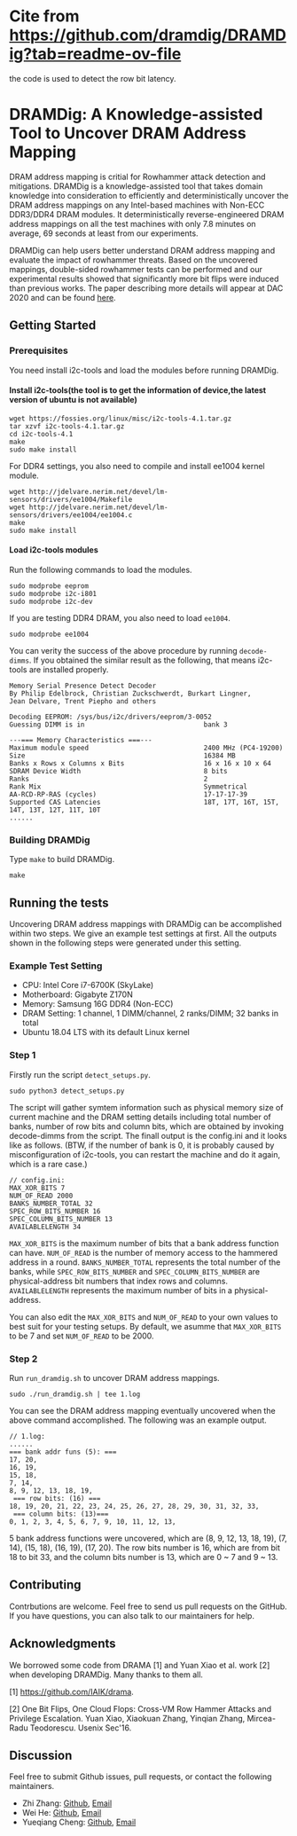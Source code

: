 # Cite from https://github.com/dramdig/DRAMDig?tab=readme-ov-file
the code is used to detect the row bit latency.
# DRAMDig: A Knowledge-assisted Tool to Uncover DRAM Address Mapping
DRAM address mapping is critial for Rowhammer attack detection and mitigations. DRAMDig is a knowledge-assisted tool that takes domain knowledge into consideration to efficiently and deterministically uncover the DRAM address mappings on any Intel-based machines with Non-ECC DDR3/DDR4 DRAM modules. It deterministically reverse-engineered DRAM address mappings on all the test machines with only 7.8 minutes on average, 69 seconds at least from our experiments.

DRAMDig can help users better understand DRAM address mapping and evaluate the impact of rowhammer threats. Based on the uncovered mappings, double-sided rowhammer tests can be performed and our experimental results showed that significantly more bit flips were induced than previous works. The paper describing more details will appear at DAC 2020 and can be found [here](https://arxiv.org/abs/2004.02354). 

## Getting Started

### Prerequisites 
You need install i2c-tools and load the modules before running DRAMDig.

#### Install i2c-tools(the tool is to get the information of device,the latest version of ubuntu is not available)
```
wget https://fossies.org/linux/misc/i2c-tools-4.1.tar.gz
tar xzvf i2c-tools-4.1.tar.gz
cd i2c-tools-4.1
make
sudo make install
```

For DDR4 settings, you also need to compile and install ee1004 kernel module.

```
wget http://jdelvare.nerim.net/devel/lm-sensors/drivers/ee1004/Makefile
wget http://jdelvare.nerim.net/devel/lm-sensors/drivers/ee1004/ee1004.c
make 
sudo make install
```

#### Load i2c-tools modules
Run the following commands to load the modules.

```
sudo modprobe eeprom
sudo modprobe i2c-i801
sudo modprobe i2c-dev
```

If you are testing DDR4 DRAM, you also need to load `ee1004`.

```
sudo modprobe ee1004
```

You can verity the success of the above procedure by running `decode-dimms`. If you obtained the similar result as the following, that means i2c-tools are installed properly.

```
Memory Serial Presence Detect Decoder
By Philip Edelbrock, Christian Zuckschwerdt, Burkart Lingner,
Jean Delvare, Trent Piepho and others

Decoding EEPROM: /sys/bus/i2c/drivers/eeprom/3-0052
Guessing DIMM is in                              bank 3

---=== Memory Characteristics ===---
Maximum module speed                             2400 MHz (PC4-19200)
Size                                             16384 MB
Banks x Rows x Columns x Bits                    16 x 16 x 10 x 64
SDRAM Device Width                               8 bits
Ranks                                            2
Rank Mix                                         Symmetrical
AA-RCD-RP-RAS (cycles)                           17-17-17-39
Supported CAS Latencies                          18T, 17T, 16T, 15T, 14T, 13T, 12T, 11T, 10T
......

```

### Building DRAMDig
Type `make` to build DRAMDig.

```
make
```

## Running the tests
Uncovering DRAM address mappings with DRAMDig can be accomplished within two steps. We give an example test settings at first. All the outputs shown in the following steps were generated under this setting.

### Example Test Setting

- CPU: Intel Core i7-6700K (SkyLake)
- Motherboard: Gigabyte Z170N
- Memory: Samsung 16G DDR4 (Non-ECC)
- DRAM Setting: 1 channel, 1 DIMM/channel, 2 ranks/DIMM; 32 banks in total
- Ubuntu 18.04 LTS with its default Linux kernel

### Step 1
Firstly run the script `detect_setups.py`.

```
sudo python3 detect_setups.py
```

The script will gather symtem information such as physical memory size of current machine and the DRAM setting details including total number of banks, number of row bits and column bits, which are obtained by invoking decode-dimms from the script. The finall output is the config.ini and it looks like as follows. (BTW, if the number of bank is 0, it is probably caused by misconfiguration of i2c-tools, you can restart the machine and do it again, which is a rare case.)

```
// config.ini:
MAX_XOR_BITS 7
NUM_OF_READ 2000
BANKS_NUMBER_TOTAL 32
SPEC_ROW_BITS_NUMBER 16
SPEC_COLUMN_BITS_NUMBER 13
AVAILABLELENGTH 34
```

`MAX_XOR_BITS` is the maximum number of bits that a bank address function can have. `NUM_OF_READ` is the number of memory access to the hammered address in a round. `BANKS_NUMBER_TOTAL` represents the total number of the banks, while `SPEC_ROW_BITS_NUMBER` and `SPEC_COLUMN_BITS_NUMBER` are physical-address bit numbers that index rows and columns. `AVAILABLELENGTH` represents the maximum number of bits in a physical-address. 

You can also edit the `MAX_XOR_BITS` and `NUM_OF_READ` to your own values to best suit for your testing setups. By default, we asumme that `MAX_XOR_BITS` to be 7 and set `NUM_OF_READ` to be 2000.

### Step 2
Run `run_dramdig.sh` to uncover DRAM address mappings.

```
sudo ./run_dramdig.sh | tee 1.log
```

You can see the DRAM address mapping eventually uncovered when the above command accomplished. The following was an example output.

```
// 1.log:
......
=== bank addr funs (5): ===
17, 20,
16, 19,
15, 18,
7, 14,
8, 9, 12, 13, 18, 19,
 === row bits: (16) ===
18, 19, 20, 21, 22, 23, 24, 25, 26, 27, 28, 29, 30, 31, 32, 33,
 === column bits: (13)===
0, 1, 2, 3, 4, 5, 6, 7, 9, 10, 11, 12, 13,
```

5 bank address functions were uncovered, which are (8, 9, 12, 13, 18, 19), (7, 14), (15, 18), (16, 19), (17, 20). The row bits number is 16, which are from bit 18 to bit 33, and the column bits number is 13, which are 0 ~ 7 and 9 ~ 13.

## Contributing
Contrbutions are welcome. Feel free to send us pull requests on the GitHub. If you have questions, you can also talk to our maintainers for help.

## Acknowledgments
We borrowed some code from DRAMA [1] and Yuan Xiao et al. work [2] when developing DRAMDig. Many thanks to them all.

[1] https://github.com/IAIK/drama.

[2] One Bit Flips, One Cloud Flops: Cross-VM Row Hammer Attacks and Privilege Escalation. Yuan Xiao, Xiaokuan Zhang, Yinqian Zhang, Mircea-Radu Teodorescu. Usenix Sec'16.



## Discussion
Feel free to submit Github issues, pull requests, or contact the following maintainers.

- Zhi Zhang: [Github](https://github.com/henryzhi), [Email](mailto:zhi.zhang@uwa.edu.au)
- Wei He: [Github](https://github.com/Emoth97), [Email](mailto:hewei@iie.ac.cn)
- Yueqiang Cheng: [Github](https://github.com/strongerwill), [Email](mailto:yueqiang.cheng@nio.io)

